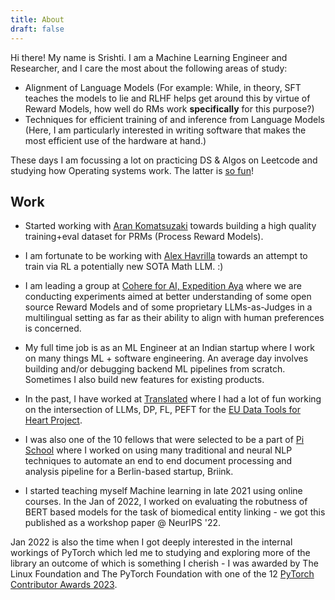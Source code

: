```yaml
---
title: About
draft: false
---
```

Hi there! My name is Srishti.
I am a Machine Learning Engineer and Researcher, and I care the most about the following areas of study:
- Alignment of Language Models (For example: While, in theory, SFT teaches the models to lie and RLHF helps get around this by virtue of Reward Models, how well do RMs work **specifically** for this purpose?)
- Techniques for efficient training of and inference from Language Models (Here, I am particularly interested in writing software that makes the most efficient use of the hardware at hand.)

These days I am focussing a lot on practicing DS & Algos on Leetcode and studying how Operating systems work. The latter is [so fun](https://github.com/srishti-git1110/Operating-Systems)!

## Work
- Started working with [Aran Komatsuzaki](https://scholar.google.com/citations?user=zzksRXYAAAAJ&hl=en) towards building a high quality training+eval dataset for PRMs (Process Reward Models).

- I am fortunate to be working with [Alex Havrilla](https://dahoas.github.io/) towards an attempt to train via RL a potentially new SOTA Math LLM. :)

- I am leading a group at [Cohere for AI, Expedition Aya](https://sites.google.com/cohere.com/expedition-aya/home) where we are conducting experiments aimed at better understanding of some open source Reward Models and of some proprietary LLMs-as-Judges in a multilingual setting as far as their ability to align with human preferences is concerned.

- My full time job is as an ML Engineer at an Indian startup where I work on many things ML + software engineering. An average day involves building and/or debugging backend ML pipelines from scratch. Sometimes I also build new features for existing products.

- In the past, I have worked at [Translated](https://translated.com/welcome) where I had a lot of fun working on the intersection of LLMs, DP, FL, PEFT for the [EU Data Tools for Heart Project](https://www.datatools4heart.eu/).

- I was also one of the 10 fellows that were selected to be a part of [Pi School](https://picampus-school.com/) where I worked on using many traditional and neural NLP techniques to automate an end to end document processing and analysis pipeline for a Berlin-based startup, Briink.

- I started teaching myself Machine learning in late 2021 using online courses. In the Jan of 2022, I worked on evaluating the robutness of BERT based models for the task of biomedical entity linking - we got this published as a workshop paper @ NeurIPS '22.

Jan 2022 is also the time when I got deeply interested in the internal workings of PyTorch which led me to studying and exploring more of the library an outcome of which is something I cherish - I was awarded by The Linux Foundation and The PyTorch Foundation with one of the 12 [PyTorch Contributor Awards 2023](https://pytorch.org/ecosystem/contributor-awards-2023).